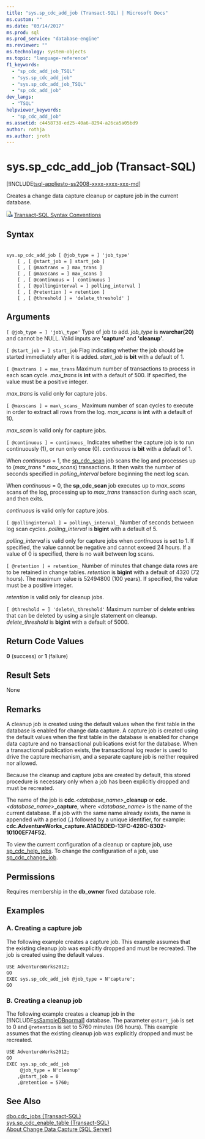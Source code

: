 ```yaml
---
title: "sys.sp_cdc_add_job (Transact-SQL) | Microsoft Docs"
ms.custom: ""
ms.date: "03/14/2017"
ms.prod: sql
ms.prod_service: "database-engine"
ms.reviewer: ""
ms.technology: system-objects
ms.topic: "language-reference"
f1_keywords: 
  - "sp_cdc_add_job_TSQL"
  - "sys.sp_cdc_add_job"
  - "sys.sp_cdc_add_job_TSQL"
  - "sp_cdc_add_job"
dev_langs: 
  - "TSQL"
helpviewer_keywords: 
  - "sp_cdc_add_job"
ms.assetid: c4458738-ed25-40a6-8294-a26ca5a05bd9
author: rothja
ms.author: jroth
---
```

# sys.sp_cdc_add_job (Transact-SQL)
[!INCLUDE[tsql-appliesto-ss2008-xxxx-xxxx-xxx-md](../../includes/tsql-appliesto-ss2008-xxxx-xxxx-xxx-md.md)]

  Creates a change data capture cleanup or capture job in the current database.  
  
 ![Topic link icon](../../database-engine/configure-windows/media/topic-link.gif "Topic link icon") [Transact-SQL Syntax Conventions](../../t-sql/language-elements/transact-sql-syntax-conventions-transact-sql.md)  
  
## Syntax  
  
```  
  
sys.sp_cdc_add_job [ @job_type = ] 'job_type'  
    [ , [ @start_job = ] start_job ]   
    [ , [ @maxtrans = ] max_trans ]   
    [ , [ @maxscans = ] max_scans ]   
    [ , [ @continuous = ] continuous ]   
    [ , [ @pollinginterval = ] polling_interval ]   
    [ , [ @retention ] = retention ]   
    [ , [ @threshold ] = 'delete_threshold' ]  
```  
  
## Arguments  
`[ @job_type = ] 'job\_type'`
 Type of job to add. *job_type* is **nvarchar(20)** and cannot be NULL. Valid inputs are **'capture'** and **'cleanup'**.  
  
`[ @start_job = ] start_job`
 Flag indicating whether the job should be started immediately after it is added. *start_job* is **bit** with a default of 1.  
  
`[ @maxtrans ] = max_trans`
 Maximum number of transactions to process in each scan cycle. *max_trans* is **int** with a default of 500. If specified, the value must be a positive integer.  
  
 *max_trans* is valid only for capture jobs.  
  
`[ @maxscans ] = max\_scans_`
 Maximum number of scan cycles to execute in order to extract all rows from the log. *max_scans* is **int** with a default of 10.  
  
 *max_scan* is valid only for capture jobs.  
  
`[ @continuous ] = continuous_`
 Indicates whether the capture job is to run continuously (1), or run only once (0). *continuous* is **bit** with a default of 1.  
  
 When *continuous* = 1, the [sp_cdc_scan](../../relational-databases/system-stored-procedures/sys-sp-cdc-scan-transact-sql.md) job scans the log and processes up to (*max_trans* \* *max_scans*) transactions. It then waits the number of seconds specified in *polling_interval* before beginning the next log scan.  
  
 When *continuous* = 0, the **sp_cdc_scan** job executes up to *max_scans* scans of the log, processing up to *max_trans* transaction during each scan, and then exits.  
  
 *continuous* is valid only for capture jobs.  
  
`[ @pollinginterval ] = polling\_interval_`
 Number of seconds between log scan cycles. *polling_interval* is **bigint** with a default of 5.  
  
 *polling_interval* is valid only for capture jobs when *continuous* is set to 1. If specified, the value cannot be negative and cannot exceed 24 hours. If a value of 0 is specified, there is no wait between log scans.  
  
`[ @retention ] = retention_`
 Number of minutes that change data rows are to be retained in change tables. *retention* is **bigint** with a default of 4320 (72 hours). The maximum value is 52494800 (100 years). If specified, the value must be a positive integer.  
  
 *retention* is valid only for cleanup jobs.  
  
`[ @threshold = ] 'delete\_threshold'`
 Maximum number of delete entries that can be deleted by using a single statement on cleanup. *delete_threshold* is **bigint** with a default of 5000.  
  
## Return Code Values  
 **0** (success) or **1** (failure)  
  
## Result Sets  
 None  
  
## Remarks  
 A cleanup job is created using the default values when the first table in the database is enabled for change data capture. A capture job is created using the default values when the first table in the database is enabled for change data capture and no transactional publications exist for the database. When a transactional publication exists, the transactional log reader is used to drive the capture mechanism, and a separate capture job is neither required nor allowed.  
  
 Because the cleanup and capture jobs are created by default, this stored procedure is necessary only when a job has been explicitly dropped and must be recreated.  
  
 The name of the job is **cdc.**_\<database\_name\>_**\_cleanup** or **cdc.**_\<database\_name\>_**\_capture**, where *<database_name>* is the name of the current database. If a job with the same name already exists, the name is appended with a period (**.**) followed by a unique identifier, for example: **cdc.AdventureWorks_capture.A1ACBDED-13FC-428C-8302-10100EF74F52**.  
  
 To view the current configuration of a cleanup or capture job, use [sp_cdc_help_jobs](../../relational-databases/system-stored-procedures/sys-sp-cdc-help-jobs-transact-sql.md). To change the configuration of a job, use [sp_cdc_change_job](../../relational-databases/system-stored-procedures/sys-sp-cdc-change-job-transact-sql.md).  
  
## Permissions  
 Requires membership in the **db_owner** fixed database role.  
  
## Examples  
  
### A. Creating a capture job  
 The following example creates a capture job. This example assumes that the existing cleanup job was explicitly dropped and must be recreated. The job is created using the default values.  
  
```  
USE AdventureWorks2012;  
GO  
EXEC sys.sp_cdc_add_job @job_type = N'capture';  
GO  
```  
  
### B. Creating a cleanup job  
 The following example creates a cleanup job in the [!INCLUDE[ssSampleDBnormal](../../includes/sssampledbnormal-md.md)] database. The parameter `@start_job` is set to 0 and `@retention` is set to 5760 minutes (96 hours). This example assumes that the existing cleanup job was explicitly dropped and must be recreated.  
  
```  
USE AdventureWorks2012;  
GO  
EXEC sys.sp_cdc_add_job  
     @job_type = N'cleanup'  
    ,@start_job = 0  
    ,@retention = 5760;  
```  
  
## See Also  
 [dbo.cdc_jobs &#40;Transact-SQL&#41;](../../relational-databases/system-tables/dbo-cdc-jobs-transact-sql.md)   
 [sys.sp_cdc_enable_table &#40;Transact-SQL&#41;](../../relational-databases/system-stored-procedures/sys-sp-cdc-enable-table-transact-sql.md)   
 [About Change Data Capture &#40;SQL Server&#41;](../../relational-databases/track-changes/about-change-data-capture-sql-server.md)  
  
  

